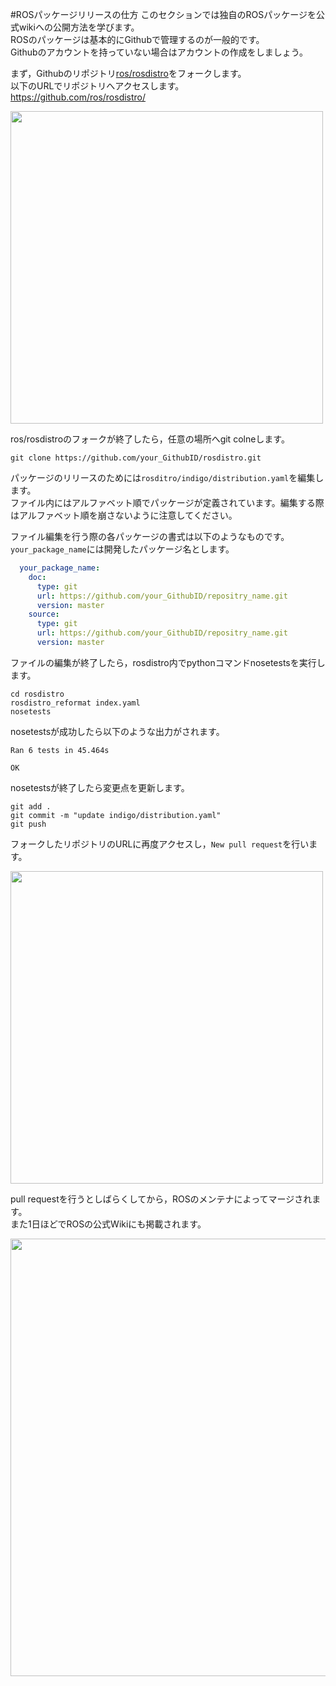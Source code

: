 #ROSパッケージリリースの仕方
このセクションでは独自のROSパッケージを公式wikiへの公開方法を学びます。  
ROSのパッケージは基本的にGithubで管理するのが一般的です。  
Githubのアカウントを持っていない場合はアカウントの作成をしましょう。

まず，Githubのリポジトリ[ros/rosdistro](https://github.com/ros/rosdistro/)をフォークします。  
以下のURLでリポジトリへアクセスします。  
https://github.com/ros/rosdistro/  

<img src="pic/rosdistro.png" height=500>

ros/rosdistroのフォークが終了したら，任意の場所へgit colneします。

```
git clone https://github.com/your_GithubID/rosdistro.git
```
パッケージのリリースのためには`rosditro/indigo/distribution.yaml`を編集します。  
ファイル内にはアルファベット順でパッケージが定義されています。編集する際はアルファベット順を崩さないように注意してください。  

ファイル編集を行う際の各パッケージの書式は以下のようなものです。  
`your_package_name`には開発したパッケージ名とします。  

```yaml
  your_package_name:
    doc:
      type: git
      url: https://github.com/your_GithubID/repositry_name.git
      version: master
    source:
      type: git
      url: https://github.com/your_GithubID/repositry_name.git
      version: master
```

ファイルの編集が終了したら，rosdistro内でpythonコマンドnosetestsを実行します。

```
cd rosdistro
rosdistro_reformat index.yaml
nosetests
```

nosetestsが成功したら以下のような出力がされます。

```
Ran 6 tests in 45.464s

OK
```

nosetestsが終了したら変更点を更新します。  

```
git add .
git commit -m "update indigo/distribution.yaml"
git push
```

フォークしたリポジトリのURLに再度アクセスし，`New pull request`を行います。  

<img src="pic/rosdistro_user.png" height=500>

pull requestを行うとしばらくしてから，ROSのメンテナによってマージされます。  
また1日ほどでROSの公式Wikiにも掲載されます。  

<img src="pic/released.png" width=700>